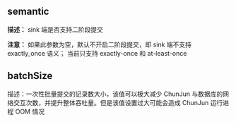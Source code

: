 ## semantic
**描述：** sink 端是否支持二阶段提交

**注意：**
    如果此参数为空，默认不开启二阶段提交，即 sink 端不支持 exactly_once 语义；
    当前只支持 exactly-once 和 at-least-once
    
## batchSize

描述：一次性批量提交的记录数大小，该值可以极大减少 ChunJun 与数据库的网络交互次数，并提升整体吞吐量。但是该值设置过大可能会造成 ChunJun 运行进程 OOM 情况
    
